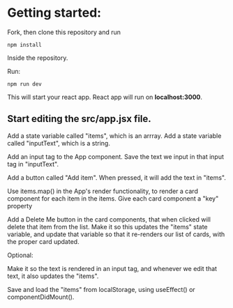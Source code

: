 # Getting started:
Fork, then clone this repository and run

    npm install

Inside the repository.

Run:

    npm run dev

This will start your react app.
React app will run on **localhost:3000**.

## Start editing the **src/app.jsx** file.

Add a state variable called "items", which is an arrray.
Add a state variable called "inputText", which is a string.

Add an input tag to the App component.
Save the text we input in that input tag in "inputText".

Add a button called "Add item". When pressed, it will add the text in "items".

Use items.map() in the App's render functionality, to render a card component for each item in the items.
Give each card component a "key" property

Add a Delete Me button in the card components, that when clicked will delete that item from the list.
Make it so this updates the "items" state variable, and update that variable so that it re-renders our list of cards, with the proper card updated.

Optional:

Make it so the text is rendered in an input tag, and whenever we edit that text, it also updates the "items".

Save and load the "items" from localStorage, using useEffect() or componentDidMount().

